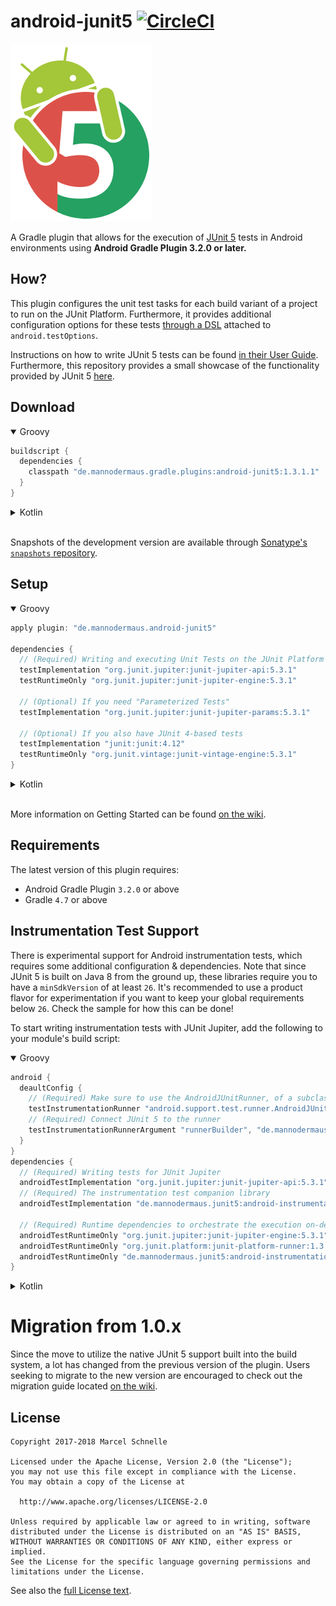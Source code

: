 # android-junit5 [![CircleCI](https://circleci.com/gh/mannodermaus/android-junit5/tree/master.svg?style=svg)][circleci]

![Logo](.images/logo.png)

A Gradle plugin that allows for the execution of [JUnit 5][junit5gh] tests in Android environments using **Android Gradle Plugin 3.2.0 or later.**

## How?

This plugin configures the unit test tasks for each build variant of a project to run on the JUnit Platform. Furthermore, it provides additional configuration options for these tests [through a DSL][wiki-dsl] attached to `android.testOptions`.

Instructions on how to write JUnit 5 tests can be found [in their User Guide][junit5ug].
Furthermore, this repository provides a small showcase of the functionality provided by JUnit 5 [here][sampletests].

## Download

<details open>
  <summary>Groovy</summary>
  
  ```groovy
  buildscript {
    dependencies {
      classpath "de.mannodermaus.gradle.plugins:android-junit5:1.3.1.1"
    }
  }
  ```
</details>

<details>
  <summary>Kotlin</summary>
  
  ```kotlin
  buildscript {
    dependencies {
      classpath("de.mannodermaus.gradle.plugins:android-junit5:1.3.1.1")
    }
  }
  ```
</details>

<br/>

Snapshots of the development version are available through [Sonatype's `snapshots` repository][sonatyperepo].

## Setup

<details open>
  <summary>Groovy</summary>

  ```groovy
  apply plugin: "de.mannodermaus.android-junit5"

  dependencies {
    // (Required) Writing and executing Unit Tests on the JUnit Platform
    testImplementation "org.junit.jupiter:junit-jupiter-api:5.3.1"
    testRuntimeOnly "org.junit.jupiter:junit-jupiter-engine:5.3.1"

    // (Optional) If you need "Parameterized Tests"
    testImplementation "org.junit.jupiter:junit-jupiter-params:5.3.1"

    // (Optional) If you also have JUnit 4-based tests
    testImplementation "junit:junit:4.12"
    testRuntimeOnly "org.junit.vintage:junit-vintage-engine:5.3.1"
  }
  ```
</details>

<details>
  <summary>Kotlin</summary>
  
  ```kotlin
  plugins {
    id("de.mannodermaus.android-junit5")
  }

  dependencies {
    // (Required) Writing and executing Unit Tests on the JUnit Platform
    testImplementation("org.junit.jupiter:junit-jupiter-api:5.3.1")
    testRuntimeOnly("org.junit.jupiter:junit-jupiter-engine:5.3.1")

    // (Optional) If you need "Parameterized Tests"
    testImplementation("org.junit.jupiter:junit-jupiter-params:5.3.1")

    // (Optional) If you also have JUnit 4-based tests
    testImplementation("junit:junit:4.12")
    testRuntimeOnly("org.junit.vintage:junit-vintage-engine:5.3.1")
  }
  ```
</details>

<br/>

More information on Getting Started can be found [on the wiki][wiki-gettingstarted].

## Requirements

The latest version of this plugin requires:
* Android Gradle Plugin `3.2.0` or above
* Gradle `4.7` or above

## Instrumentation Test Support

There is experimental support for Android instrumentation tests, which requires some additional configuration & dependencies. Note that since JUnit 5 is built on Java 8 from the ground up, these libraries require you to have a `minSdkVersion` of at least `26`. It's recommended to use a product flavor for experimentation if you want to keep your global requirements below `26`. Check the sample for how this can be done!

To start writing instrumentation tests with JUnit Jupiter, add the following to your module's build script:

<details open>
  <summary>Groovy</summary>
  
  ```groovy
  android {
    deaultConfig {
      // (Required) Make sure to use the AndroidJUnitRunner, of a subclass of it
      testInstrumentationRunner "android.support.test.runner.AndroidJUnitRunner"
      // (Required) Connect JUnit 5 to the runner
      testInstrumentationRunnerArgument "runnerBuilder", "de.mannodermaus.junit5.AndroidJUnit5Builder"
    }
  }
  dependencies {
    // (Required) Writing tests for JUnit Jupiter
    androidTestImplementation "org.junit.jupiter:junit-jupiter-api:5.3.1"
    // (Required) The instrumentation test companion library
    androidTestImplementation "de.mannodermaus.junit5:android-instrumentation-test:0.2.2"

    // (Required) Runtime dependencies to orchestrate the execution on-device
    androidTestRuntimeOnly "org.junit.jupiter:junit-jupiter-engine:5.3.1"
    androidTestRuntimeOnly "org.junit.platform:junit-platform-runner:1.3.1"
    androidTestRuntimeOnly "de.mannodermaus.junit5:android-instrumentation-test-runner:0.2.2"
  }
  ```
</details>

<details>
  <summary>Kotlin</summary>
  
  ```groovy
  android {
    deaultConfig {
      // (Required) Make sure to use the AndroidJUnitRunner, of a subclass of it
      testInstrumentationRunner = "android.support.test.runner.AndroidJUnitRunner"
      // (Required) Connect JUnit 5 to the runner
      testInstrumentationRunnerArgument("runnerBuilder", "de.mannodermaus.junit5.AndroidJUnit5Builder")
    }
  }
  dependencies {
    // (Required) Writing tests for JUnit Jupiter
    androidTestImplementation("org.junit.jupiter:junit-jupiter-api:5.3.1")
    // (Required) The instrumentation test companion library
    androidTestImplementation("de.mannodermaus.junit5:android-instrumentation-test:0.2.2")

    // (Required) Runtime dependencies to orchestrate the execution on-device
    androidTestRuntimeOnly("org.junit.jupiter:junit-jupiter-engine:5.3.1")
    androidTestRuntimeOnly("org.junit.platform:junit-platform-runner:1.3.1")
    androidTestRuntimeOnly("de.mannodermaus.junit5:android-instrumentation-test-runner:0.2.2")
  }
  ```
</details>

# Migration from 1.0.x

Since the move to utilize the native JUnit 5 support built into the build system, a lot has changed from the previous version of the plugin. Users seeking to migrate to the new version are encouraged to check out the migration guide located [on the wiki][wiki-migration].

## License

```
Copyright 2017-2018 Marcel Schnelle

Licensed under the Apache License, Version 2.0 (the "License");
you may not use this file except in compliance with the License.
You may obtain a copy of the License at

  http://www.apache.org/licenses/LICENSE-2.0

Unless required by applicable law or agreed to in writing, software
distributed under the License is distributed on an "AS IS" BASIS,
WITHOUT WARRANTIES OR CONDITIONS OF ANY KIND, either express or implied.
See the License for the specific language governing permissions and
limitations under the License.
```

See also the [full License text](LICENSE).

 [junit5gh]: https://github.com/junit-team/junit5
 [junit5ug]: https://junit.org/junit5/docs/current/user-guide
 [circleci]: https://circleci.com/gh/mannodermaus/android-junit5
 [sonatyperepo]: https://oss.sonatype.org/content/repositories/snapshots
 [sampletests]: sample/src/test
 [wiki-dsl]: https://github.com/mannodermaus/android-junit5/wiki/Configuration-DSL
 [wiki-migration]: https://github.com/mannodermaus/android-junit5/wiki/Migrating-from-1.0.x
 [wiki-gettingstarted]: https://github.com/mannodermaus/android-junit5/wiki/Getting-Started
